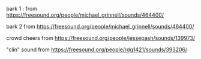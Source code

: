 bark 1 : from https://freesound.org/people/michael_grinnell/sounds/464400/

bark 2 from https://freesound.org/people/michael_grinnell/sounds/464400/

crowd cheers from https://freesound.org/people/jessepash/sounds/139973/

"clin" sound from https://freesound.org/people/rdg1421/sounds/393206/
